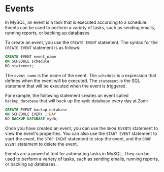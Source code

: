 # Events



In MySQL, an event is a task that is executed according to a schedule. Events can be used to perform a variety of tasks, such as sending emails, running reports, or backing up databases.

To create an event, you use the `CREATE EVENT` statement. The syntax for the `CREATE EVENT` statement is as follows:

```sql
CREATE EVENT event_name
ON SCHEDULE schedule
DO statement;
```

The `event_name` is the name of the event. The `schedule` is a expression that defines when the event will be executed. The `statement` is the SQL statement that will be executed when the event is triggered.

For example, the following statement creates an event called `backup_database` that will back up the `mydb` database every day at 2am:

```sql
CREATE EVENT backup_database
ON SCHEDULE EVERY 1 DAY
DO BACKUP DATABASE mydb;
```

Once you have created an event, you can use the `SHOW EVENTS` statement to view the event's properties. You can also use the `START EVENT` statement to start the event, the `STOP EVENT` statement to stop the event, and the `DROP EVENT` statement to delete the event.

Events are a powerful tool for automating tasks in MySQL. They can be used to perform a variety of tasks, such as sending emails, running reports, or backing up databases.